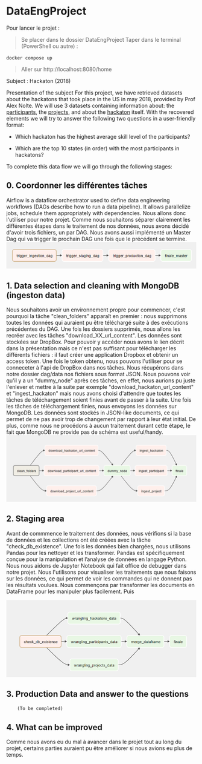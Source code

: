 # DataEngProject

Pour lancer le projet :
> Se placer dans le dossier DataEngProject
> Taper dans le terminal (PowerShell ou autre) :
```
docker compose up
```
> Aller sur http://localhost:8080/home

Subject : Hackaton (2018)

Presentation of the subject
For this project, we have retrieved datasets about the hackatons that took place in the US in may 2018, provided by Prof Alex Nolte. We will use 3 datasets containing information about: the [participants](https://www.dropbox.com/sh/4i4tp6y0kl2lk24/AACnkkHEropuFClu7XgbhPuja/participants?dl=0&subfolder_nav_tracking=1), the [projects](https://www.dropbox.com/sh/4i4tp6y0kl2lk24/AABMXKB4WetwcT_f1YoNtpbDa/projects?dl=0&subfolder_nav_tracking=1), and about the [hackaton](https://www.dropbox.com/sh/4i4tp6y0kl2lk24/AACsy_Ll8IgUjXujQSVR4KUIa/hackathons?dl=0&subfolder_nav_tracking=1) itself. With the recovered elements we will try to answer the following two questions in a user-friendly format:

  - Which hackaton has the highest average skill level of the participants?
               
  - Which are the top 10 states (in order) with the most participants in hackatons? 

To complete this data flow we will go through the following stages:

## 0. Coordonner les différentes tâches
Airflow is a dataflow orchestrator used to define data engineering workflows (DAGs describe how to run a data pipeline). It allows parallelize jobs, schedule them appropriately with dependencies. Nous allons donc l'utiliser pour notre projet. Comme nous souhaitons séparer clairement les différentes étapes dans le traitement de nos données, nous avons décidé d'avoir trois fichiers, un par DAG. Nous avons aussi implémenté un Master Dag qui va trigger le prochain DAG une fois que le précédent se termine.
![Master Dag](/img/master_dag.PNG)

## 1. Data selection and cleaning with MongoDB (ingeston data)
Nous souhaitons avoir un environnement propre pour commencer, c'est pourquoi la tâche "clean_folders" apparaît en premier : nous supprimons toutes les données qui auraient pu être téléchargé suite à des exécutions précédentes du DAG. 
Une fois les dossiers supprimés, nous allons les recréer avec les tâches "download_XX_url_content". Les données sont stockées sur DropBox. Pour pouvoir y accéder nous avons le lien décrit dans la présentation mais ce n'est pas suffisant pour télécharger les différents fichiers : il faut créer une application Dropbox et obtenir un access token. Une fois le token obtenu, nous pouvons l'utiliser pour se conneceter à l'api de DropBox dans nos tâches. Nous récupérons dans notre dossier dag/data nos fichiers sous format JSON. Nous pouvons voir qu'il y a un "dummy_node" après ces tâches, en effet, nous aurions pu juste l'enlever et mettre à la suite par exemple "download_hackaton_url_content" et "ingest_hackaton" mais nous avons choisi d'attendre que toutes les tâches de téléchargement soient finies avant de passer à la suite. Une fois les tâches de téléchargement finies, nous envoyons les données sur MongoDB. Les données sont stockés in JSON-like documents, ce qui permet de ne pas avoir trop de changement par rapport à leur état initial. De plus, comme nous ne procédons à aucun traitement durant cette étape, le fait que MongoDB ne provide pas de schéma est useful/handy.
![Ingestion Dag](/img/ingestion_dag.PNG)

## 2. Staging area
Avant de commmence le traitement des données, nous vérifions si la base de données et les collections ont été créées avec la tâche "check_db_existence".
Une fois les données bien chargées, nous utilisons Pandas pour les nettoyer et les transformer. Pandas est spécifiquement conçue pour la manipulation et l’analyse de données en langage Python. Nous nous aidons de Jupyter Notebook qui fait office de debugger dans notre projet. Nous l'utilisons pour visualiser les traitements que nous faisons sur les données, ce qui permet de voir les commandes qui ne donnent pas les résultats voulues.
Nous commençons par transformer les documents en DataFrame pour les manipuler plus facilement. Puis

![Staging Dag](/img/staging_dag.png)
## 3. Production Data and answer to the questions
        (To be completed)


## 4. What can be improved
Comme nous avons eu du mal à avancer dans le projet tout au long du projet, certains parties auraient pu être améliorer si nous avions eu plus de temps.